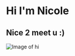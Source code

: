 # Hi I'm Nicole
## Nice 2 meet u :)

![Image of hi](https://m.media-amazon.com/images/I/71+0RN7OEML.png)
